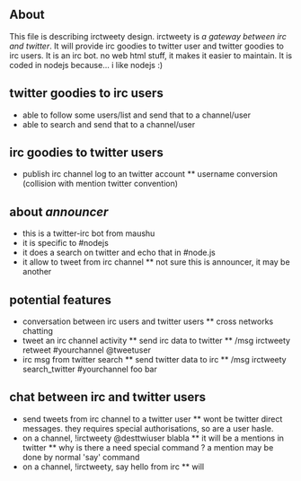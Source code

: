 About
-----
This file is describing irctweety design. irctweety is *a gateway between irc and twitter*.
It will provide irc goodies to twitter user and twitter goodies to irc users.
It is an irc bot. no web html stuff, it makes it easier to maintain.
It is coded in nodejs because... i like nodejs :)

twitter goodies to irc users
----------------------------
* able to follow some users/list and send that to a channel/user
* able to search and send that to a channel/user

irc goodies to twitter users
----------------------------
* publish irc channel log to an twitter account
** username conversion (collision with mention twitter convention)

about _announcer_
-----------------
* this is a twitter-irc bot from maushu
* it is specific to #nodejs
* it does a search on twitter and echo that in #node.js
* it allow to tweet from irc channel
** not sure this is announcer, it may be another

potential features
------------------
* conversation between irc users and twitter users
** cross networks chatting
* tweet an irc channel activity
** send irc data to twitter
** /msg irctweety retweet #yourchannel @tweetuser
* irc msg from twitter search
** send twitter data to irc
** /msg irctweety search_twitter #yourchannel foo bar

chat between irc and twitter users
----------------------------------
* send tweets from irc channel to a twitter user
** wont be twitter direct messages. they requires special authorisations, so are a user hasle.
* on a channel, !irctweety @desttwiuser blabla
** it will be a mentions in twitter
** why is there a need special command ? a mention may be done by normal 'say' command
* on a channel, !irctweety, say hello from irc
** will 


